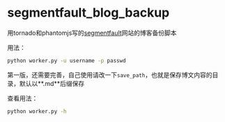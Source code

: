 # segmentfault_blog_backup

用tornado和phantomjs写的[segmentfault](http://segmentfault.com)网站的博客备份脚本


用法：
```bash
python worker.py -u username -p passwd
```
第一版，还需要完善，自己使用请改一下`save_path`，也就是保存博文内容的目录，默认以**.md**后缀保存

查看用法：
```bash
python worker.py -h
```
